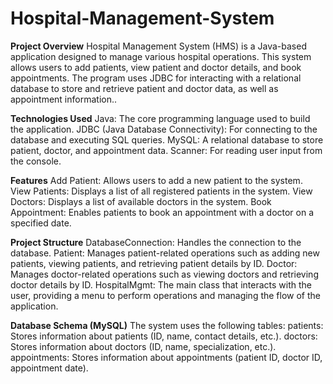 # Hospital-Management-System
**Project Overview**
 Hospital Management System (HMS) is a Java-based application designed to manage various hospital operations. This system allows users to add patients, view patient and doctor details, and book appointments. The program uses JDBC for interacting with a relational database to store and retrieve patient and doctor data, as well as appointment information..

 
**Technologies Used**
Java: The core programming language used to build the application.
JDBC (Java Database Connectivity): For connecting to the database and executing SQL queries.
MySQL: A relational database to store patient, doctor, and appointment data.
Scanner: For reading user input from the console.


**Features**
Add Patient: Allows users to add a new patient to the system.
View Patients: Displays a list of all registered patients in the system.
View Doctors: Displays a list of available doctors in the system.
Book Appointment: Enables patients to book an appointment with a doctor on a specified date.


**Project Structure**
DatabaseConnection: Handles the connection to the database.
Patient: Manages patient-related operations such as adding new patients, viewing patients, and retrieving patient details by ID.
Doctor: Manages doctor-related operations such as viewing doctors and retrieving doctor details by ID.
HospitalMgmt: The main class that interacts with the user, providing a menu to perform operations and managing the flow of the application.


**Database Schema (MySQL)**
The system uses the following tables:
patients: Stores information about patients (ID, name, contact details, etc.).
doctors: Stores information about doctors (ID, name, specialization, etc.).
appointments: Stores information about appointments (patient ID, doctor ID, appointment date).





